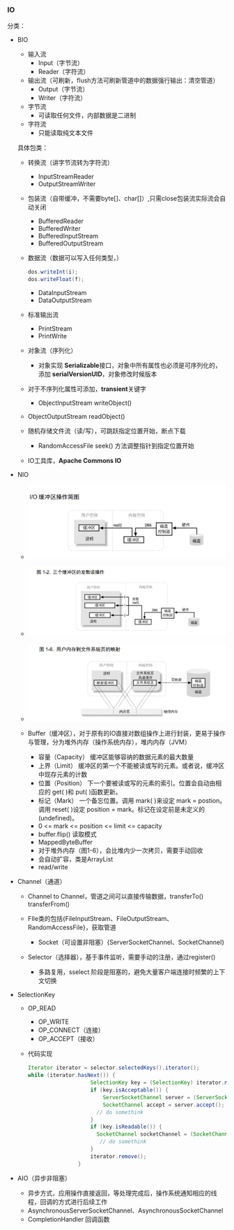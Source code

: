 ### IO

 分类：

- BIO

  - 输入流
    - Input（字节流）
    - Reader（字符流）
  - 输出流（可刷新，flush方法可刷新管道中的数据强行输出：清空管道）
    - Output（字节流）
    - Writer（字符流）
  - 字节流
    - 可读取任何文件，内部数据是二进制
  - 字符流
    - 只能读取纯文本文件

  

  具体包类：

  - 转换流（讲字节流转为字符流）

    - InputStreamReader
    - OutputStreamWriter

  - 包装流（自带缓冲，不需要byte[]、char[]）,只需close包装流实际流会自动关闭

    - BufferedReader
    - BufferedWriter
    - BufferedInputStream
    - BufferedOutputStream

  - 数据流（数据可以写入任何类型，）

    ```java
    dos.writeInt(i);
    dos.writeFloat(f);
    ```

    - DataInputStream
    - DataOutputStream

  - 标准输出流

    - PrintStream
    - PrintWrite

  - 对象流（序列化）

    - 对象实现 **Serializable**接口，对象中所有属性也必须是可序列化的，添加 **serialVersionUID**，对象修改时候版本

  - 对于不序列化属性可添加，**transient**关键字

    - ObjectInputStream  writeObject()

  - ObjectOutputStream  readObject()

  - 随机存储文件流（读/写），可跳跃指定位置开始，断点下载

    - RandomAccessFile  seek() 方法调整指针到指定位置开始

  - IO工具库，**Apache Commons IO**

- NIO

  - ![IO操作流程](../Img/image-20210407112436644.png)
  
  - ![image-20210407115013167](../Img/image-20210407115013167.png)
  
  - ![image-20210407114956597](../Img/image-20210407114956597.png)
  
  - Buffer（缓冲区），对于原有的IO直接对数组操作上进行封装，更易于操作与管理，分为堆外内存（操作系统内存），堆内内存（JVM）
    - 容量（Capacity）  缓冲区能够容纳的数据元素的最大数量  
    - 上界（Limit）  缓冲区的第一个不能被读或写的元素。或者说，缓冲区中现存元素的计数  
    - 位置（Position）  下一个要被读或写的元素的索引。位置会自动由相应的 get( )和 put( )函数更新。 
    - 标记（Mark）  一个备忘位置。调用 mark( )来设定 mark = postion。调用 reset( )设定 position =
      mark。标记在设定前是未定义的(undefined)。  
    - 0 <= mark <= position <= limit <= capacity   
    - buffer.flip() 读取模式
    - MappedByteBuffer
    - 对于堆外内存（图1-6），会比堆内少一次拷贝，需要手动回收
    - 会自动扩容，类是ArrayList
    - read/write
  
- Channel（通道）
    - Channel to Channel，管道之间可以直接传输数据，transferTo()  transferFrom()
  - FIle类的包括{FileInputStream、FileOutputStream、RandomAccessFile}，获取管道
    - Socket（可设置非阻塞）{ServerSocketChannel、SocketChannel}

  - Selector（选择器），基于事件监听，需要手动的注册，通过register()
  
    - 多路复用，sselect 阶段是阻塞的，避免大量客户端连接时频繁的上下文切换
  
- SelectionKey
  
  - OP_READ
    - OP_WRITE
    - OP_CONNECT（连接）
    - OP_ACCEPT（接收）
  
  - 代码实现
  
    ````java
    Iterator iterator = selector.selectedKeys().iterator();
    while (iterator.hasNext()) {
                        SelectionKey key = (SelectionKey) iterator.next();
                        if (key.isAcceptable()) {
                            ServerSocketChannel server = (ServerSocketChannel) key.channel();
                            SocketChannel accept = server.accept();
                          // do somethink
                        }
                        if (key.isReadable()) {
                          SocketChannel socketChannel = (SocketChannel) key.channel();
                           // do somethink
                        }
                        iterator.remove();
                    }
    ````
  
    

- AIO（异步非阻塞）
  - 异步方式，应用操作直接返回，等处理完成后，操作系统通知相应的线程，回调的方式进行后续工作
  - AsynchronousServerSocketChannel、AsynchronousSocketChannel
  - CompletionHandler 回调函数